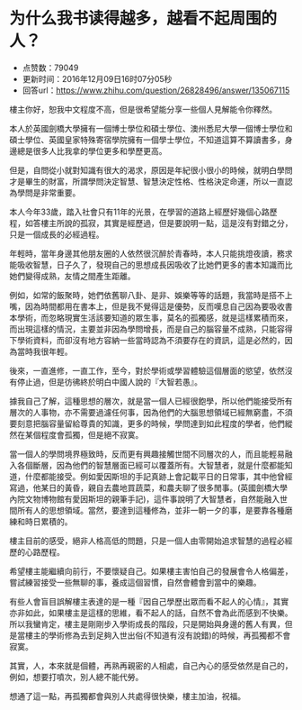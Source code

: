 # 为什么我书读得越多，越看不起周围的人？
- 点赞数：79049
- 更新时间：2016年12月09日16时07分05秒
- 回答url：https://www.zhihu.com/question/26828496/answer/135067115
<body>
 <p data-pid="9_PtdDQ_">樓主你好，恕我中文程度不高，但是很希望能分享一些個人見解能令你釋然。</p>
 <p data-pid="30RGiY64">本人於英國劍橋大學擁有一個博士學位和碩士學位、澳州悉尼大學一個博士學位和碩士學位、英國皇家特殊寄宿學院擁有一個學士學位，不知道這算不算讀書多，身邊總是很多人比我拿的學位更多和學歷更高。</p>
 <p data-pid="CKqZZ5ED">但是，自問從小就對知識有很大的渴求，原因是年紀很小很小的時候，就明白學問才是畢生的財富，所謂學問決定智慧、智慧決定性格、性格決定命運，所以一直認為學問是非常重要。</p>
 <p data-pid="ZPEbQzO7">本人今年33歲，踏入社會只有11年的光景，在學習的道路上經歷好幾個心路歷程，如答樓主所說的孤寂，其實是經歷過，但是要說明一點，這是沒有對錯之分，只是一個成長的必經過程。</p>
 <p data-pid="HV4ncgrv">年輕時，當年身邊其他朋友圈的人依然很沉醉於青春時，本人只能挑燈夜讀，務求能吸收智慧，日子久了，發現自己的思想成長因吸收了比她們更多的書本知識而比她們變得成熟，友情之間產生距離。</p>
 <p data-pid="CgUGOG3S">例如，如常的飯聚時，她們依舊聊八卦、是非、娛樂等等的話題，我當時是搭不上嘴，因為時間都用在書本上，但是我不覺得這是優勢，反而嘆息自己因為要吸收書本學術，而忽略現實生活該要知道的眾生事，莫名的孤獨感，就是這樣累積而來，而出現這樣的情況，主要並非因為學問增長，而是自己的腦容量不成熟，只能容得下學術資料，而卻沒有地方容納一些當時認為不須要存在的資訊，這是必然的，因為當時我很年輕。</p>
 <p data-pid="_rQw3CxN">後來，一直進修，一直工作，至今，對於學術或學習體驗這個層面的慾望，依然沒有停止過，但是彷彿終於明白中國人說的『大智若愚』。</p>
 <p data-pid="qJNWXzjt">據我自己了解，這種思想的層次，就是當一個人已經很飽學，所以他們能接受所有層次的人事物，亦不需要過濾任何事，因為他們的大腦思想領域已經無窮盡，不須要刻意把腦容量留給尊貴的知識，更多的時候，學問達到如此程度的學者，他們縱然在某個程度會孤獨，但是絕不寂寞。</p>
 <p data-pid="k9qQbLnQ">當一個人的學問境界極致時，反而更有興趣接觸世間不同層次的人，而且能輕易融入各個斷層，因為他們的智慧層面已經可以覆蓋所有。大智慧者，就是什麼都能知道，什麼都能接受。例如愛因斯坦的手記真跡上會記載平日的日常事，其中他曾經寫過，他某日的黃昏，親自去農地買蔬菜，和農夫聊了很多閒事。(英國劍橋大學內院文物博物館有愛因斯坦的親筆手記)，這件事說明了大智慧者，自然能融入世間所有人的思想領域。當然，要達到這種修為，並非一朝一夕的事，是要靠各種磨練和時日累積的。</p>
 <p data-pid="0xl3V4H3">樓主目前的感受，絕非人格高低的問題，只是一個人由零開始追求智慧的過程必經歷的心路歷程。</p>
 <p data-pid="xwe1xC6N">希望樓主能繼續向前行，不要懷疑自己。如果樓主害怕自己的發展會令人格偏差，嘗試練習接受一些無聊的事，養成這個習慣，自然會體會到當中的樂趣。</p>
 <p data-pid="t-9t63Pg">有些人會盲目誤解樓主表達的是一種『因自己學歷出眾而看不起人的心情』，其實亦非如此，如果樓主是這樣的思維，看不起人的話，自然不會為此而感到不快樂。所以我蠻肯定，樓主是剛剛步入學術成長的階段，只是開始與身邊的舊人有異，但是當樓主的學術修為去到足夠入世出俗(不知道有沒有說錯)的時候，再孤獨都不會寂寞。</p>
 <p data-pid="-C0z7-9B">其實，人，本來就是個體，再熟再親密的人相處，自己內心的感受依然是自己的，例如，想要打噴次，別人總不能代勞。</p>
 <p data-pid="aYiVya-i">想通了這一點，再孤獨都會與別人共處得很快樂，樓主加油，祝福。</p>
</body>
